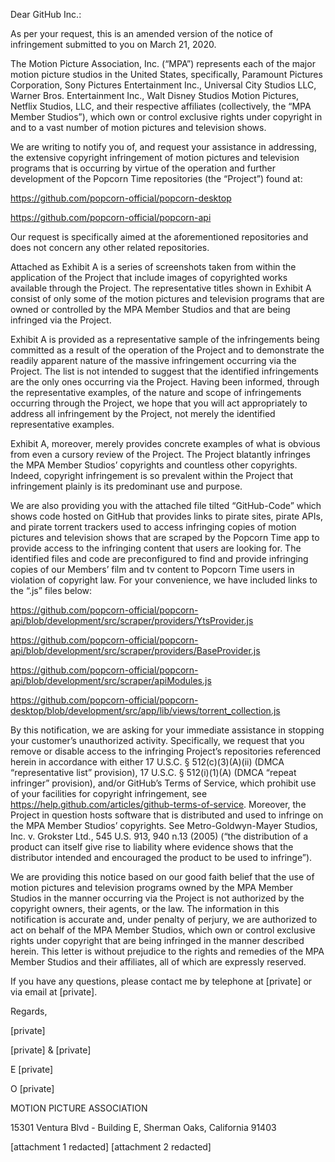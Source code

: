 Dear GitHub Inc.:

As per your request, this is an amended version of the notice of infringement submitted to you on March 21, 2020.

The Motion Picture Association, Inc. (“MPA”) represents each of the major motion picture studios in the United States, specifically, Paramount Pictures Corporation, Sony Pictures Entertainment Inc., Universal City Studios LLC, Warner Bros. Entertainment Inc., Walt Disney Studios Motion Pictures, Netflix Studios, LLC, and their respective affiliates (collectively, the “MPA Member Studios”), which own or control exclusive rights under copyright in and to a vast number of motion pictures and television shows. 

We are writing to notify you of, and request your assistance in addressing, the extensive copyright infringement of motion pictures and television programs that is occurring by virtue of the operation and further development of the Popcorn Time repositories (the “Project”) found at:

https://github.com/popcorn-official/popcorn-desktop

https://github.com/popcorn-official/popcorn-api

Our request is specifically aimed at the aforementioned repositories and does not concern any other related repositories.

Attached as Exhibit A is a series of screenshots taken from within the application of the Project that include images of copyrighted works available through the Project.  The representative titles shown in Exhibit A consist of only some of the motion pictures and television programs that are owned or controlled by the MPA Member Studios and that are being infringed via the Project.

Exhibit A is provided as a representative sample of the infringements being committed as a result of the operation of the Project and to demonstrate the readily apparent nature of the massive infringement occurring via the Project.  The list is not intended to suggest that the identified infringements are the only ones occurring via the Project.  Having been informed, through the representative examples, of the nature and scope of infringements occurring through the Project, we hope that you will act appropriately to address all infringement by the Project, not merely the identified representative examples.

Exhibit A, moreover, merely provides concrete examples of what is obvious from even a cursory review of the Project.  The Project blatantly infringes the MPA Member Studios’ copyrights and countless other copyrights.  Indeed, copyright infringement is so prevalent within the Project that infringement plainly is its predominant use and purpose.

We are also providing you with the attached file tilted “GitHub-Code” which shows code hosted on GitHub that provides links to pirate sites, pirate APIs, and pirate torrent trackers used to access infringing copies of motion pictures and television shows that are scraped by the Popcorn Time app to provide access to the infringing content that users are looking for. The identified files and code are preconfigured to find and provide infringing copies of our Members’ film and tv content to Popcorn Time users in violation of copyright law. For your convenience, we have included links to the “.js” files below:

https://github.com/popcorn-official/popcorn-api/blob/development/src/scraper/providers/YtsProvider.js

https://github.com/popcorn-official/popcorn-api/blob/development/src/scraper/providers/BaseProvider.js

https://github.com/popcorn-official/popcorn-api/blob/development/src/scraper/apiModules.js

https://github.com/popcorn-official/popcorn-desktop/blob/development/src/app/lib/views/torrent_collection.js

By this notification, we are asking for your immediate assistance in stopping your customer’s unauthorized activity.  Specifically, we request that you remove or disable access to the infringing Project’s repositories referenced herein in accordance with either 17 U.S.C. § 512(c)(3)(A)(ii) (DMCA “representative list” provision), 17 U.S.C. § 512(i)(1)(A) (DMCA “repeat infringer” provision), and/or GitHub’s Terms of Service, which prohibit use of your facilities for copyright infringement, see https://help.github.com/articles/github-terms-of-service.  Moreover, the Project in question hosts software that is distributed and used to infringe on the MPA Member Studios’ copyrights.  See Metro-Goldwyn-Mayer Studios, Inc. v. Grokster Ltd., 545 U.S. 913, 940 n.13 (2005) (“the distribution of a product can itself give rise to liability where evidence shows that the distributor intended and encouraged the product to be used to infringe”).

We are providing this notice based on our good faith belief that the use of motion pictures and television programs owned by the MPA Member Studios in the manner occurring via the Project is not authorized by the copyright owners, their agents, or the law.  The information in this notification is accurate and, under penalty of perjury, we are authorized to act on behalf of the MPA Member Studios, which own or control exclusive rights under copyright that are being infringed in the manner described herein.  This letter is without prejudice to the rights and remedies of the MPA Member Studios and their affiliates, all of which are expressly reserved.

If you have any questions, please contact me by telephone at [private] or via email at [private].

Regards,

[private]

[private] & [private] 

E [private]

O [private]

MOTION PICTURE ASSOCIATION

15301 Ventura Blvd - Building E, Sherman Oaks, California 91403

[attachment 1 redacted]
[attachment 2 redacted]
